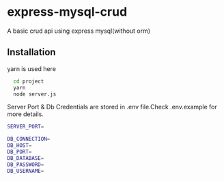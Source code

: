 
# express-mysql-crud

 A basic crud api using express mysql(without orm)



## Installation

yarn is used here
```bash
  cd project
  yarn
  node server.js
```
Server Port & Db Credentials are stored in .env file.Check .env.example for more details.
```bash
SERVER_PORT=

DB_CONNECTION=
DB_HOST=
DB_PORT=
DB_DATABASE=
DB_PASSWORD=
DB_USERNAME=
  
```
    
